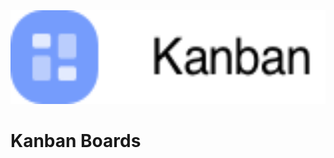 <img src="client\public\images\logo.png" alt="Kanban logo" title="Kanban" height="150" />

# Kanban Boards
